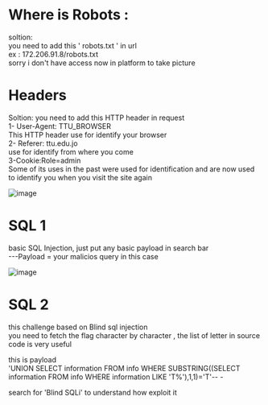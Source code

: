 # Where is Robots :
soltion:</br>
you need to add this ' robots.txt ' in url </br>
ex : 172.206.91.8/robots.txt</br>
sorry i don't have access now in platform to take picture</br>

# Headers
Soltion: 
you need to add this HTTP header in request</br>
1- User-Agent: TTU_BROWSER</br>
This HTTP header use for identify your browser</br>
2- Referer: ttu.edu.jo</br>
use for identify from where you come</br>
3-Cookie:Role=admin</br>
Some of its uses in the past were used for identification and are now used to identify you when you visit the site again</br>

![image](https://github.com/SlmanAlsayyed/writeup/assets/100826854/4b819c82-a9b4-4a81-843e-c5e82151b061)

# SQL 1
basic SQL Injection, just put any basic payload in search bar</br>
---Payload = your malicios query in this case</br>

![image](https://github.com/SlmanAlsayyed/writeup/assets/100826854/37cb1c7a-6df6-4b52-a9db-d969f99c6ac3)

# SQL 2
this challenge based on Blind sql injection </br>
you need to fetch the flag character by character  , the list of letter in source code is very useful  </br>

this is payload<br>
'UNION SELECT information FROM info WHERE SUBSTRING((SELECT information FROM info WHERE information LIKE 'T%'),1,1)='T'-- -</br>

search for  'Blind SQLi' to understand how exploit it






